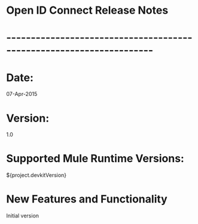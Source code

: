 # Open ID Connect Release Notes
# --------------------------------------------------------------------
# Date: 
07-Apr-2015
# Version: 
1.0
# Supported Mule Runtime Versions: 
${project.devkitVersion}
# New Features and Functionality
Initial version
